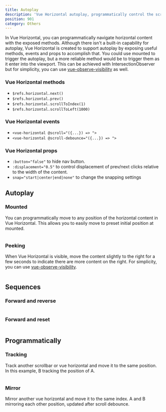 ```yaml
---
title: Autoplay
description: 'Vue Horizontal autoplay, programmatically control the scroll position/index of content. '
position: 901
category: Others
---
```


In Vue Horizontal, you can programmatically navigate horizontal content with the exposed methods. 
Although there isn't a built-in capability for autoplay, Vue Horizontal is created to support autoplay by 
exposing useful methods, events and props to accomplish that. 
You could use mounted to trigger the autoplay, but a more reliable method would be to trigger them
as it enter into the viewport. This can be achieved with IntersectionObserver but for
simplicity, you can use [vue-observe-visibility](https://www.npmjs.com/package/vue-observe-visibility) as well.

### Vue Horizontal methods

* `$refs.horizontal.next()`
* `$refs.horizontal.prev()`
* `$refs.horizontal.scrollToIndex(1)`
* `$refs.horizontal.scrollToLeft(1000)`

### Vue Horizontal events

* `<vue-horizontal @scroll="({...}) => ">`
* `<vue-horizontal @scroll-debounce="({...}) => ">`

### Vue Horizontal props

* `:button="false"` to hide nav button. 
* `:displacement="0.5"` to control displacement of prev/next clicks relative to the width of the content.
* `snap="start|center|end|none"` to change the snapping settings

## Autoplay

### Mounted

You can programmatically move to any position of the horizontal content in Vue Horizontal.
This allows you to easily move to preset initial position at mounted.

```vue[Mounted.vue] import=others/autoplay/recipes-autoplay-initial.vue
```

### Peeking

When Vue Horizontal is visible, move the content slightly to the right for a few seconds to indicate there are more 
content on the right.
For simplicity, you can use [vue-observe-visibility](https://www.npmjs.com/package/vue-observe-visibility).

```vue[Peeking.vue] import=others/autoplay/recipes-autoplay-peeking.vue
```

## Sequences

### Forward and reverse

```vue[FrowardReverse.vue] import=others/autoplay/recipes-autoplay-forward-reverse.vue
```

### Forward and reset

```vue[ForwardReset.vue] import=others/autoplay/recipes-autoplay-forward-reset.vue
```

## Programmatically

### Tracking

Track another scrollbar or vue horizontal and move it to the same position.
In this example, B tracking the position of A.

```vue[Tracking.vue] import=others/autoplay/recipes-autoplay-tracking.vue
```

### Mirror

Mirror another vue horizontal and move it to the same index.
A and B mirroring each other position, updated after scroll debounce.

```vue[Mirror.vue] import=others/autoplay/recipes-autoplay-mirror.vue
```

